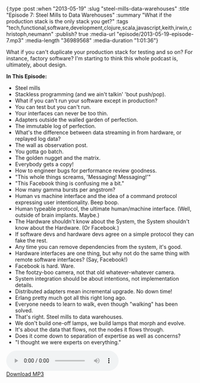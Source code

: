 {:type :post
 :when "2013-05-19"
 :slug "steel-mills-data-warehouses"
 :title "Episode 7: Steel Mills to Data Warehouses"
 :summary "What if the production stack is the only stack you get?"
 :tags "tech,functional,software,development,clojure,scala,javascript,keith,irwin,christoph,neumann"
 :publish? true
 :media-url "episode/2013-05-19-episode-7.mp3"
 :media-length "36989568"
 :media-duration "1:01:36"}

What if you can't duplicate your production stack for testing and so
on? For instance, factory software? I'm starting to think this whole
podcast is, ultimately, about design.

**In This Episode:**

 - Steel mills
 - Stackless programming (and we ain't talkin' 'bout push/pop).
 - What if you can't run your software except in production?
 - You can test but you can't run.
 - Your interfaces can never be too thin.
 - Adapters outside the walled garden of perfection.
 - The immutable log of perfection.
 - What's the difference between data streaming in from hardware, or
   replayed log data?
 - The wall as observation post.
 - You gotta go batch.
 - The golden nugget and the matrix.
 - Everybody gets a copy!
 - How to engineer bugs for performance review goodness.
 - "This whole things screams, 'Messaging! Messaging!'"
 - "This Facebook thing is confusing me a bit."
 - How many gamma bursts per angstrom?
 - Human vs machine interface and the idea of a command protocol
   expressing user intentionality. Beep boop.
 - Human typeable protocol, the ultimate human/machine
   interface. (Well, outside of brain implants. Maybe.)
 - The Hardware shouldn't know about the System, the System shouldn't
   know about the Hardware. (Or Facebook.)
 - If software devs and hardware devs agree on a simple protocol they
   can fake the rest.
 - Any time you can remove dependencies from the system, it's good.
 - Hardware interfaces are one thing, but why not do the same thing
   with remote software interfaces? (Say, Facebook!)
 - Facebook is hard. Ware.
 - The footzy-boo camera, not that old whatever-whatever camera.
 - System integration should be about intentions, not implementation
   details.
 - Distributed adapters mean incremental upgrade. No down time!
 - Erlang pretty much got all this right long ago.
 - Everyone needs to learn to walk, even though "walking" has been
   solved.
 - That's right. Steel mills to data warehouses.
 - We don't build one-off lamps, we build lamps that morph and evolve.
 - It's about the data that flows, not the nodes it flows through.
 - Does it come down to separation of expertise as well as concerns?
 - "I thought we were experts on everything."


<div class="audio-wrapper">
  <audio controls>
    <source src="episode/2013-05-19-episode-7.mp3" type="audio/mpeg"/>
  </audio>
  <div class="audio-download">
    <a href="episode/2013-05-19-episode-7.mp3">Download MP3</a>
  </div>
</div>

